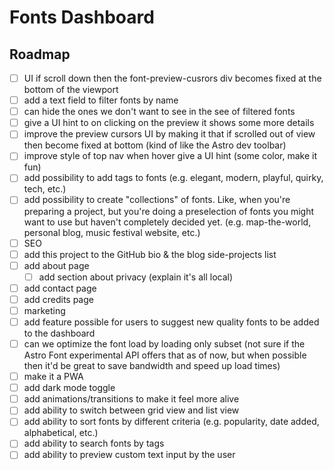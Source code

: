 # Fonts Dashboard

## Roadmap

- [ ] UI if scroll down then the font-preview-cusrors div becomes fixed at the bottom of the viewport
- [ ] add a text field to filter fonts by name
- [ ] can hide the ones we don't want to see in the see of filtered fonts
- [ ] give a UI hint to on clicking on the preview it shows some more details
- [ ] improve the preview cursors UI by making it that if scrolled out of view then become fixed at bottom (kind of like the Astro dev toolbar)
- [ ] improve style of top nav when hover give a UI hint (some color, make it fun)
- [ ] add possibility to add tags to fonts (e.g. elegant, modern, playful, quirky, tech, etc.)
- [ ] add possibility to create "collections" of fonts. Like, when you're preparing a project, but you're doing a preselection of fonts you might want to use but haven't completely decided yet. (e.g. map-the-world, personal blog, music festival website, etc.)
- [ ] SEO
- [ ] add this project to the GitHub bio & the blog side-projects list
- [ ] add about page
  - [ ] add section about privacy (explain it's all local)
- [ ] add contact page
- [ ] add credits page
- [ ] marketing
- [ ] add feature possible for users to suggest new quality fonts to be added to the dashboard
- [ ] can we optimize the font load by loading only subset (not sure if the Astro Font experimental API offers that as of now, but when possible then it'd be great to save bandwidth and speed up load times)
- [ ] make it a PWA
- [ ] add dark mode toggle
- [ ] add animations/transitions to make it feel more alive
- [ ] add ability to switch between grid view and list view
- [ ] add ability to sort fonts by different criteria (e.g. popularity, date added, alphabetical, etc.)
- [ ] add ability to search fonts by tags
- [ ] add ability to preview custom text input by the user
